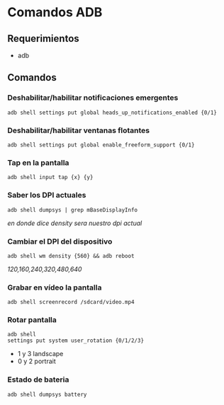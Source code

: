 # Comandos ADB

## Requerimientos
- adb

## Comandos

### Deshabilitar/habilitar notificaciones emergentes
```terminal
adb shell settings put global heads_up_notifications_enabled {0/1}
```


### Deshabilitar/habilitar ventanas flotantes
```terminal
adb shell settings put global enable_freeform_support {0/1}
```


### Tap en la pantalla
```terminal
adb shell input tap {x} {y}
```


### Saber los DPI actuales
```terminal
adb shell dumpsys | grep mBaseDisplayInfo
```
*en donde dice density sera nuestro dpi actual*


### Cambiar el DPI del dispositivo
```terminal
adb shell wm density {560} && adb reboot
```
*120,160,240,320,480,640*


### Grabar en vídeo la pantalla
```terminal
adb shell screenrecord /sdcard/video.mp4
```


### Rotar pantalla
```terminal
adb shell
settings put system user_rotation {0/1/2/3}
```
- 1 y 3 landscape
- 0 y 2 portrait


### Estado de bateria
```terminal
adb shell dumpsys battery
```